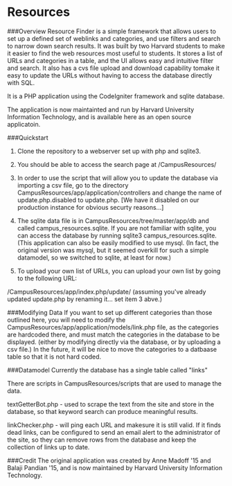 Resources
===============

###Overview
Resource Finder is a simple framework that allows users to set up a defined set of weblinks and categories, and use filters and search to narrow down search results. It was built by two Harvard students to make it easier to find the web resources most useful to students.  It stores a list of URLs and categories in a table, and the UI allows easy and intuitive filter and search.  It also has a cvs file upload and download capability tomake it easy to update the URLs without having to access the database directly with SQL.     

It is a PHP application using the CodeIgniter framework and sqlite database.

The application is now maintainted and run by Harvard University Information Technology, and is available here as an open source applicatoin.  

###Quickstart
1) Clone the repository to a webserver set up with php and sqlite3.

2) You should be able to access the search page at <your domain>/CampusResources/

3) In order to use the script that will allow you to update the database via importing a csv file, go to the directory CampusResources/app/application/controllers and change the name of update.php.disabled to update.php.   [We have it disabled on our production instance for obvious securty reasons...]

4) The sqlite data file is in CampusResources/tree/master/app/db and called campus_resources.sqlite.  If you are not familiar with sqlite, you can access the database by running sqlite3 campus_resources.sqlite.  (This application can also be easily modified to use mysql.  (In fact, the original version was mysql, but it seemed overkill for such a simple datamodel, so we switched to sqlite, at least for now.) 

5) To upload your own list of URLs, you can upload your own list by going to the following URL:

<yourdomain>/CampusResources/app/index.php/update/  (assuming you've already updated update.php by renaming it... set item 3 abve.) 

###Modifying Data
If you want to set up different categories than those outlined here, you will need to modify the CampusResources/app/application/models/link.php file, as the categories are hardcoded there, and must match the categories in the database to be displayed. (either by modifying directly via the database, or by uploading a csv file.)  In the future, it will be nice to move the categories to a datbaase table so that it is not hard coded.

###Datamodel
Currently the database has a single table called "links" 

There are scripts in CampusResources/scripts that are used to manage the data. 

textGetterBot.php - used to scrape the text from the site and store in the database, so that keyword search can produce meaningful results. 

linkChecker.php -  will ping each URL and makesure it is still valid. If it finds dead links, can be configured to send an email alert to the administrator of the site, so they can remove rows from the database and keep the collection of links up to date. 


###Credit
The original application was created by Anne Madoff '15 and Balaji Pandian '15, and is now maintained by Harvard University Information Technology.
